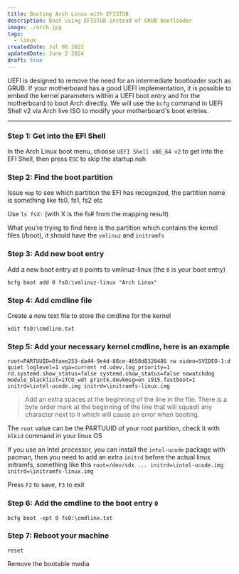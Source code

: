 ```yaml
---
title: Booting Arch Linux with EFISTUB
description: Boot using EFISTUB instead of GRUB bootloader
image: ./arch.jpg
tags:
  - linux
createdDate: Jul 08 2022
updatedDate: June 2 2024
draft: true
---
```


UEFI is designed to remove the need for an intermediate bootloader such as GRUB. If your motherboard has a good UEFI implementation, it is possible to embed the kernel parameters within a UEFI boot entry and for the motherboard to boot Arch directly. We will use the `bcfg` command in UEFI Shell v2 via Arch live ISO to modify your motherboard's boot entries.

---

### Step 1: Get into the EFI Shell

In the Arch Linux boot menu, choose `UEFI Shell x86_64 v2` to get into the EFI Shell, then press `ESC` to skip the startup.nsh

### Step 2: Find the boot partition

Issue `map` to see which partition the EFI has recognized, the partition name is something like fs0, fs1, fs2 etc

Use `ls fsX:` (with X is the fs# from the mapping result)

What you’re trying to find here is the partition which contains the kernel files (/boot), it should have the `vmlinuz` and `initramfs`

### Step 3: Add new boot entry

Add a new boot entry at `0` points to vmlinuz-linux (the `0` is your boot entry)

```
bcfg boot add 0 fs0:\vmlinuz-linux "Arch Linux"
```

### Step 4: Add cmdline file

Create a new text file to store the cmdline for the kernel

```
edit fs0:\cmdline.txt
```

### Step 5: Add your necessary kernel cmdline, here is an example

```
root=PARTUUID=0faee253-da44-9e4d-88ce-4658d8320486 rw video=SVIDEO-1:d quiet loglevel=1 vga=current rd.udev.log_priority=1 rd.systemd.show_status=false systemd.show_status=false nowatchdog module_blacklist=iTCO_wdt printk.devkmsg=on i915.fastboot=1 initrd=\intel-ucode.img initrd=\initramfs-linux.img
```

> Add an extra spaces at the beginning of the line in the file. There is a byte order mark at the beginning of the line that will squash any character next to it which will cause an error when booting.

The `root` value can be the PARTUUID of your root partition, check it with `blkid` command in your linux OS

If you use an Intel processor, you can install the `intel-ucode` package with pacman, then you need to add an extra `initrd` before the actual linux initramfs, something like this `root=/dev/sdx ... initrd=\intel-ucode.img initrd=\initramfs-linux.img`

Press `F2` to save, `F3` to exit

### Step 6: Add the cmdline to the boot entry `0`

```
bcfg boot -opt 0 fs0:\cmdline.txt
```

### Step 7: Reboot your machine

```
reset
```

Remove the bootable media
